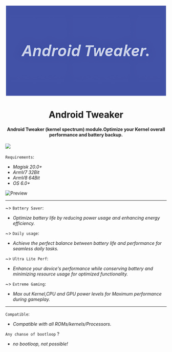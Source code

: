 
<p align="center"><a href="https://t.me/AndroidTweaker"><img src=".img/AndroImg.jpeg" width="500"></a></p> 

 <h1 align="center"><b> Android Tweaker </b></h1> 

 <h4 align="center">Android Tweaker (kernel spectrum) module.Optimize your Kernel overall performance and battery backup.</h4>

 <a href="https://t.me/AndroidTweaker"><img src="https://img.shields.io/badge/Join-Telegram%20Channel-red.svg?logo=Telegram"></a>

 `Requirements`:

- *Magisk 20.0+*
- *ArmV7 32Bit*
- *ArmV8 64Bit*
- *OS 6.0+*

<img src=".img/Preview-profile.gif" alt="Preview" width="500"/>

------------------------------
~> `Battery Saver`:
- *Optimize battery life by reducing power usage and enhancing energy efficiency.*

~> `Daily usage`:
- *Achieve the perfect balance between battery life and performance for seamless daily tasks.*

~> `Ultra Lite Perf`:
- *Enhance your device's performance while conserving battery and minimizing resource usage for optimized functionality.*

~> `Extreme Gaming`:
- *Max out Kernel,CPU and GPU power levels for Maximum performance during gameplay.*
------------------------------
`Compatible`: 
- *Compatible with all ROMs/kernels/Processors.*

`Any chanse of bootloop` ?
- *no bootloop, not possible!*
